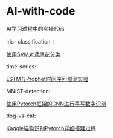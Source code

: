 # AI-with-code
AI学习过程中的实操代码

iris- classification：

[使用SVM对鸢尾花分类]( https://bravey.github.io/2020-03-05-%E4%BD%BF%E7%94%A8SVM%E5%AF%B9%E9%B8%A2%E5%B0%BE%E8%8A%B1%E5%88%86%E7%B1%BB.html)

time-series:

[LSTM与Prophet时间序列预测实验](<https://bravey.github.io/2019-12-20-LSTM%E4%B8%8EProphet%E6%97%B6%E9%97%B4%E5%BA%8F%E5%88%97%E9%A2%84%E6%B5%8B%E5%AE%9E%E9%AA%8C.html> )

MNIST-detection:

[使用Pytorch框架的CNN进行手写数字识别](https://bravey.github.io/2020-03-13-%E4%BD%BF%E7%94%A8Pytorch%E6%A1%86%E6%9E%B6%E7%9A%84CNN%E7%BD%91%E7%BB%9C%E5%AE%9E%E7%8E%B0%E6%89%8B%E5%86%99%E6%95%B0%E5%AD%97%EF%BC%88MNIST%EF%BC%89%E8%AF%86%E5%88%AB.html)

dog-vs-cat:

[Kaggle猫狗识别Pytorch详细搭建过程 ](https://bravey.github.io/2020-04-26-Kaggle%E7%8C%AB%E7%8B%97%E8%AF%86%E5%88%ABPytorch%E8%AF%A6%E7%BB%86%E6%90%AD%E5%BB%BA%E8%BF%87%E7%A8%8B.html)

